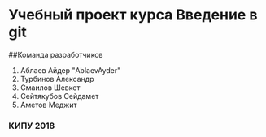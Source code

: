# Учебный проект курса Введение в git

##Команда разработчиков
1. Аблаев Айдер "AblaevAyder"
2. Турбинов Александр
3. Смаилов Шевкет
4. Cейтякубов Сейдамет
5. Аметов Меджит
### КИПУ 2018

